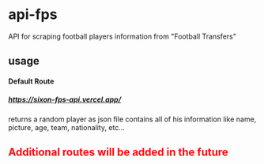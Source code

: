 # api-fps
API for scraping football players information from "Football Transfers"

  <h2>usage</h2>
  <h4>Default Route</h4>
  <h5><a href ="https://sixon-fps-api.vercel.app/" >https://sixon-fps-api.vercel.app/</a></h5>
  <p>returns a random player as json file contains all of his information like name, picture, age, team, nationality, etc...</p>
  
 <h2 style="color:red">Additional routes will be added in the future </h2>
